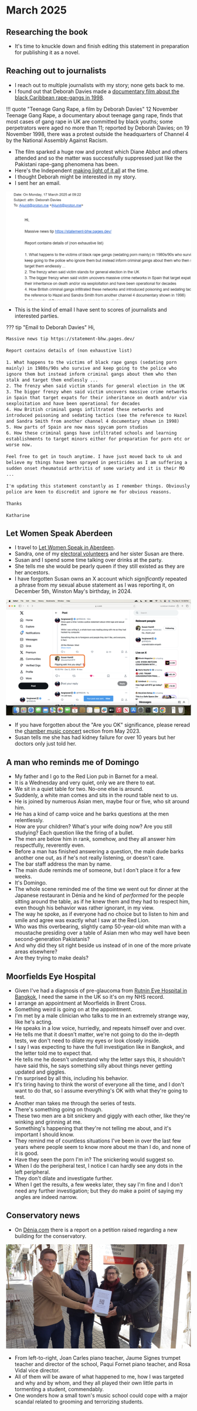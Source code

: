 # March 2025

## Researching the book

- It's time to knuckle down and finish editing this statement in preparation for publishing it as a novel.

## Reaching out to journalists

- I reach out to multiple journalists with my story; none gets back to me.
- I found out that Deborah Davies made a [documentary film about the black Caribbean rape-gangs in 1998](https://en.wikipedia.org/wiki/List_of_Dispatches_episodes).

!!! quote "Teenage Gang Rape, a film by Deborah Davies"
    12 November Teenage Gang Rape, a documentary about teenage gang rape, finds that most cases of gang rape in UK are committed by black youths; some perpetrators were aged no more than 11; reported by Deborah Davies; on 19 November 1998, there was a protest outside the headquarters of Channel 4 by the National Assembly Against Racism.

- The film sparked a huge row and protest which Diane Abbot and others attended and so the matter was successfully suppressed just like the Pakistani rape-gang phenomena has been.
- Here's the Independent [making light of it all](https://www.independent.co.uk/arts-entertainment/rape-race-and-fragments-of-truth-1186539.html) at the time.
- I thought Deborah might be interested in my story.
- I sent her an email.

![Deborah Davies email](../../content/documents/emails/deborah-davies.png)

- This is the kind of email I have sent to scores of journalists and interested parties.

??? tip "Email to Deborah Davies"
    Hi,

    Massive news tip https://statement-bhw.pages.dev/

    Report contains details of (non exhaustive list) 

    1. What happens to the victims of black rape gangs (sedating porn mainly) in 1980s/90s who survive and keep going to the police who ignore them but instead inform criminal gangs about them who then stalk and target them endlessly ...
    2. The frenzy when said victim stands for general election in the UK
    3. The bigger frenzy when said victim uncovers massive crime networks in Spain that target expats for their inheritance on death and/or via sexploitation and have been operational for decades
    4. How British criminal gangs infiltrated these networks and introduced poisoning and sedating tactics (see the reference to Hazel and Sandra Smith from another channel 4 documentary shown in 1998)
    5. How parts of Spain are now mass spycam porn studios
    6. How these criminal gangs have infiltrated schools and learning establishments to target minors either for preparation for porn etc or worse now.

    Feel free to get in touch anytime. I have just moved back to uk and believe my things have been sprayed in pesticides as I am suffering a sudden onset rheumatoid arthritis of some variety and it is their MO ...

    I'm updating this statement constantly as I remember things. Obviously police are keen to discredit and ignore me for obvious reasons.

    Thanks

    Katharine 

## Let Women Speak Aberdeen

- I travel to [Let Women Speak in Aberdeen](https://www.letwomenspeak.org/event-details/let-women-speak-aberdeen).
- Sandra, one of my [electoral volunteers](../2024/june.md#volunteers-not-what-they-seem) and her sister Susan are there.
- Susan and I spend some time talking over drinks at the party.
- She tells me she would be pearly queen if they still existed as they are her ancestors.
- I have forgotten Susan owns an X account which *significantly* repeated a phrase from my sexual abuse statement as I was reporting it, on December 5th, Winston May's birthday, in 2024.

![Are you OK](../../content/images/are-u-okay.png)

- If you have forgotten about the "Are you OK" significance, please reread the [chamber music concert](../2023/may.md#chamber-music-concert) section from May 2023.
- Susan tells me she has had kidney failure for over 10 years but her doctors only just told her.

## A man who reminds me of Domingo

- My father and I go to the Red Lion pub in Barnet for a meal.
- It is a Wednesday and very quiet, only we are there to eat.
- We sit in a quiet table for two. No-one else is around.
- Suddenly, a white man comes and sits in the round table next to us.
- He is joined by numerous Asian men, maybe four or five, who sit around him.
- He has a kind of camp voice and he barks questions at the men relentlessly.
- How are your children? What's your wife doing now? Are you still studying? Each question like the firing of a bullet.
- The men are below him in rank, somehow, and they all answer him respectfully, reverently even.
- Before a man has finished answering a question, the main dude barks another one out, as if he's not really listening, or doesn't care.
- The bar staff address the man by name.
- The main dude reminds me of someone, but I don't place it for a few weeks.
- It's Domingo.
- The whole scene reminded me of the time we went out for dinner at the Japanese restaurant in Dénia and he kind of *performed* for the people sitting around the table, as if he knew them and they had to respect him, even though his behavior was rather ignorant, in my view.
- The way he spoke, as if everyone had no choice but to listen to him and smile and agree was exactly what I saw at the Red Lion.
- Who was this overbearing, slightly camp 50-year-old white man with a moustache presiding over a table of Asian men who may well have been second-generation Pakistanis?
- And why did they sit right beside us instead of in one of the more private areas elsewhere?
- Are they trying to make deals?

## Moorfields Eye Hospital

- Given I've had a diagnosis of pre-glaucoma from [Rutnin Eye Hospital in Bangkok](../2024/november.md#pre-glaucoma-eye-condition), I need the same in the UK so it's on my NHS record.
- I arrange an appointment at Moorfields in Brent Cross.
- Something weird is going on at the appointment.
- I'm met by a male clinician who talks to me in an extremely strange way, like he's acting.
- He speaks in a low voice, hurriedly, and repeats himself over and over.
- He tells me that it doesn't matter, we're not going to do the in-depth tests, we don't need to dilate my eyes or look closely inside.
- I say I was expecting to have the full investigation like in Bangkok, and the letter told me to expect that.
- He tells me he doesn't understand why the letter says this, it shouldn't have said this, he says something silly about things never getting updated and giggles.
- I'm surprised by all this, including his behavior.
- It's tiring having to think the worst of everyone all the time, and I don't want to do that, so I assume everything's OK with what they're going to test.
- Another man takes me through the series of tests.
- There's something going on though.
- These two men are a bit snickery and giggly with each other, like they're winking and grinning at me.
- Something's happening that they're not telling me about, and it's important I should know.
- They remind me of countless situations I've been in over the last few years where people seem to know more about me than I do, and none of it is good.
- Have they seen the porn I'm in? The snickering would suggest so.
- When I do the peripheral test, I notice I can hardly see any dots in the left peripheral.
- They don't dilate and investigate further.
- When I get the results, a few weeks later, they say I'm fine and I don't need any further investigation; but they do make a point of saying my angles are indeed narrow.

## Conservatory news

- On [Dénia.com](https://www.denia.com/wp-content/uploads/2025/03/firmas-recogidas-para-un-nuevo-conservatorio-de-musica-en-denia-scaled.jpg) there is a report on a petition raised regarding a new building for the conservatory.

![Conservatory petition](../../content/images/conservatory-teachers.jpg)

- From left-to-right, Joan Carles piano teacher, Jaume Signes trumpet teacher and director of the school, Paqui Fornet piano teacher, and Rosa Vidal vice director.
- All of them will be aware of what happened to me, how I was targeted and why and by whom, and they all played their own little parts in tormenting a student, commendably.
- One wonders how a small town's music school could cope with a major scandal related to grooming and terrorizing students.

